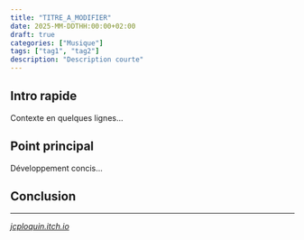 ```yaml
---
title: "TITRE_A_MODIFIER"
date: 2025-MM-DDTHH:00:00+02:00
draft: true
categories: ["Musique"]
tags: ["tag1", "tag2"]
description: "Description courte"
---
```


## Intro rapide

Contexte en quelques lignes...

## Point principal

Développement concis...

## Conclusion

---

*[jcploquin.itch.io](https://jcploquin.itch.io)*

